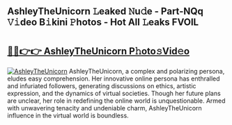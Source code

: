 ## AshleyTheUnicorn 𝙻eaked 𝙽u𝚍e - Part-NQq 𝚅𝚒deo B𝚒kini 𝙿hotos - Hot All 𝙻eaks FVOIL

# <h2><a href="http://ld3z5a.urlbe.top/?page=AshleyTheUnicorn">🔗🔗👉👉 AshleyTheUnicorn P𝚑oto𝚜Vid𝚎o</a></h2>

[![AshleyTheUnicorn](https://i.imgur.com/eBuTRDB.gif)](http://ld3z5a.urlbe.top/?page=AshleyTheUnicorn)
AshleyTheUnicorn, a complex and polarizing persona, eludes easy comprehension. Her innovative online persona has enthralled and infuriated followers, generating discussions on ethics, artistic expression, and the dynamics of virtual societies. Though her future plans are unclear, her role in redefining the online world is unquestionable. Armed with unwavering tenacity and undeniable charm, AshleyTheUnicorn influence in the virtual world is boundless.
